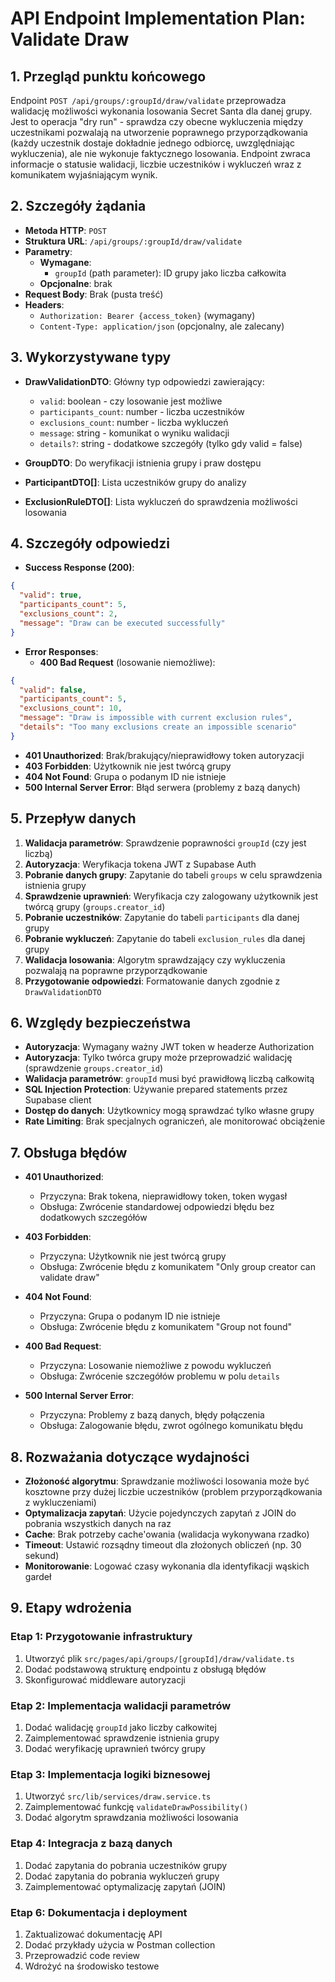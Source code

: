 # API Endpoint Implementation Plan: Validate Draw

## 1. Przegląd punktu końcowego
Endpoint `POST /api/groups/:groupId/draw/validate` przeprowadza walidację możliwości wykonania losowania Secret Santa dla danej grupy. Jest to operacja "dry run" - sprawdza czy obecne wykluczenia między uczestnikami pozwalają na utworzenie poprawnego przyporządkowania (każdy uczestnik dostaje dokładnie jednego odbiorcę, uwzględniając wykluczenia), ale nie wykonuje faktycznego losowania. Endpoint zwraca informacje o statusie walidacji, liczbie uczestników i wykluczeń wraz z komunikatem wyjaśniającym wynik.

## 2. Szczegóły żądania
- **Metoda HTTP**: `POST`
- **Struktura URL**: `/api/groups/:groupId/draw/validate`
- **Parametry**:
  - **Wymagane**: 
    - `groupId` (path parameter): ID grupy jako liczba całkowita
  - **Opcjonalne**: brak
- **Request Body**: Brak (pusta treść)
- **Headers**:
  - `Authorization: Bearer {access_token}` (wymagany)
  - `Content-Type: application/json` (opcjonalny, ale zalecany)

## 3. Wykorzystywane typy
- **DrawValidationDTO**: Główny typ odpowiedzi zawierający:
  - `valid`: boolean - czy losowanie jest możliwe
  - `participants_count`: number - liczba uczestników
  - `exclusions_count`: number - liczba wykluczeń
  - `message`: string - komunikat o wyniku walidacji
  - `details?`: string - dodatkowe szczegóły (tylko gdy valid = false)

- **GroupDTO**: Do weryfikacji istnienia grupy i praw dostępu
- **ParticipantDTO[]**: Lista uczestników grupy do analizy
- **ExclusionRuleDTO[]**: Lista wykluczeń do sprawdzenia możliwości losowania

## 4. Szczegóły odpowiedzi
- **Success Response (200)**:
```json
{
  "valid": true,
  "participants_count": 5,
  "exclusions_count": 2,
  "message": "Draw can be executed successfully"
}
```

- **Error Responses**:
  - **400 Bad Request** (losowanie niemożliwe):
```json
{
  "valid": false,
  "participants_count": 5,
  "exclusions_count": 10,
  "message": "Draw is impossible with current exclusion rules",
  "details": "Too many exclusions create an impossible scenario"
}
```
  - **401 Unauthorized**: Brak/brakujący/nieprawidłowy token autoryzacji
  - **403 Forbidden**: Użytkownik nie jest twórcą grupy
  - **404 Not Found**: Grupa o podanym ID nie istnieje
  - **500 Internal Server Error**: Błąd serwera (problemy z bazą danych)

## 5. Przepływ danych
1. **Walidacja parametrów**: Sprawdzenie poprawności `groupId` (czy jest liczbą)
2. **Autoryzacja**: Weryfikacja tokena JWT z Supabase Auth
3. **Pobranie danych grupy**: Zapytanie do tabeli `groups` w celu sprawdzenia istnienia grupy
4. **Sprawdzenie uprawnień**: Weryfikacja czy zalogowany użytkownik jest twórcą grupy (`groups.creator_id`)
5. **Pobranie uczestników**: Zapytanie do tabeli `participants` dla danej grupy
6. **Pobranie wykluczeń**: Zapytanie do tabeli `exclusion_rules` dla danej grupy
7. **Walidacja losowania**: Algorytm sprawdzający czy wykluczenia pozwalają na poprawne przyporządkowanie
8. **Przygotowanie odpowiedzi**: Formatowanie danych zgodnie z `DrawValidationDTO`

## 6. Względy bezpieczeństwa
- **Autoryzacja**: Wymagany ważny JWT token w headerze Authorization
- **Autoryzacja**: Tylko twórca grupy może przeprowadzić walidację (sprawdzenie `groups.creator_id`)
- **Walidacja parametrów**: `groupId` musi być prawidłową liczbą całkowitą
- **SQL Injection Protection**: Używanie prepared statements przez Supabase client
- **Dostęp do danych**: Użytkownicy mogą sprawdzać tylko własne grupy
- **Rate Limiting**: Brak specjalnych ograniczeń, ale monitorować obciążenie

## 7. Obsługa błędów
- **401 Unauthorized**: 
  - Przyczyna: Brak tokena, nieprawidłowy token, token wygasł
  - Obsługa: Zwrócenie standardowej odpowiedzi błędu bez dodatkowych szczegółów
  
- **403 Forbidden**:
  - Przyczyna: Użytkownik nie jest twórcą grupy
  - Obsługa: Zwrócenie błędu z komunikatem "Only group creator can validate draw"
  
- **404 Not Found**:
  - Przyczyna: Grupa o podanym ID nie istnieje
  - Obsługa: Zwrócenie błędu z komunikatem "Group not found"
  
- **400 Bad Request**:
  - Przyczyna: Losowanie niemożliwe z powodu wykluczeń
  - Obsługa: Zwrócenie szczegółów problemu w polu `details`
  
- **500 Internal Server Error**:
  - Przyczyna: Problemy z bazą danych, błędy połączenia
  - Obsługa: Zalogowanie błędu, zwrot ogólnego komunikatu błędu

## 8. Rozważania dotyczące wydajności
- **Złożoność algorytmu**: Sprawdzanie możliwości losowania może być kosztowne przy dużej liczbie uczestników (problem przyporządkowania z wykluczeniami)
- **Optymalizacja zapytań**: Użycie pojedynczych zapytań z JOIN do pobrania wszystkich danych na raz
- **Cache**: Brak potrzeby cache'owania (walidacja wykonywana rzadko)
- **Timeout**: Ustawić rozsądny timeout dla złożonych obliczeń (np. 30 sekund)
- **Monitorowanie**: Logować czasy wykonania dla identyfikacji wąskich gardeł

## 9. Etapy wdrożenia

### Etap 1: Przygotowanie infrastruktury
1. Utworzyć plik `src/pages/api/groups/[groupId]/draw/validate.ts`
2. Dodać podstawową strukturę endpointu z obsługą błędów
3. Skonfigurować middleware autoryzacji

### Etap 2: Implementacja walidacji parametrów
1. Dodać walidację `groupId` jako liczby całkowitej
2. Zaimplementować sprawdzenie istnienia grupy
3. Dodać weryfikację uprawnień twórcy grupy

### Etap 3: Implementacja logiki biznesowej
1. Utworzyć `src/lib/services/draw.service.ts`
2. Zaimplementować funkcję `validateDrawPossibility()`
3. Dodać algorytm sprawdzania możliwości losowania

### Etap 4: Integracja z bazą danych
1. Dodać zapytania do pobrania uczestników grupy
2. Dodać zapytania do pobrania wykluczeń grupy
3. Zaimplementować optymalizację zapytań (JOIN)

### Etap 6: Dokumentacja i deployment
1. Zaktualizować dokumentację API
2. Dodać przykłady użycia w Postman collection
3. Przeprowadzić code review
4. Wdrożyć na środowisko testowe
